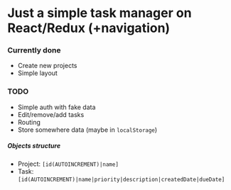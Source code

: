 # Just a simple task manager on React/Redux (+navigation)

### Currently done
 - Create new projects
 - Simple layout

### TODO
 - Simple auth with fake data
 - Edit/remove/add tasks
 - Routing
 - Store somewhere data (maybe in `localStorage`)

##### Objects structure
 - Project: `[id(AUTOINCREMENT)|name]`
 - Task: `[id(AUTOINCREMENT)|name|priority|description|createdDate|dueDate]`

